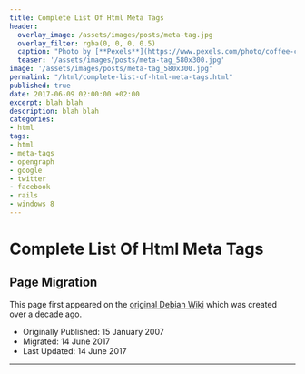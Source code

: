 ```yaml
---
title: Complete List Of Html Meta Tags
header:
  overlay_image: /assets/images/posts/meta-tag.jpg
  overlay_filter: rgba(0, 0, 0, 0.5)
  caption: "Photo by [**Pexels**](https://www.pexels.com/photo/coffee-cup-mug-apple-4159/)"
  teaser: '/assets/images/posts/meta-tag_580x300.jpg'
image: '/assets/images/posts/meta-tag_580x300.jpg'
permalink: "/html/complete-list-of-html-meta-tags.html"
published: true
date: 2017-06-09 02:00:00 +02:00
excerpt: blah blah
description: blah blah
categories:
- html
tags:
- html
- meta-tags
- opengraph
- google
- twitter
- facebook
- rails
- windows 8
---
```

# Complete List Of Html Meta Tags
## Page Migration
This page first appeared on the [original Debian Wiki][history] which was created over a decade ago.
 - Originally Published: 15 January 2007
 - Migrated: 14 June 2017
 - Last Updated: 14 June 2017
---
[history]: /projects/howto-history.html
